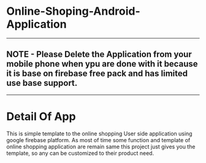 # Online-Shoping-Android-Application

***
## NOTE - Please Delete the Application from your mobile phone when ypu are done with it because it is base on firebase free pack and has limited use base support.
***
# Detail Of App
  This is simple template to the online shopping User side application using google firebase platform. As most of time some function and template of online shopping application are remain same this project just gives you the template, so any can be customized to their product need.
  
#   
